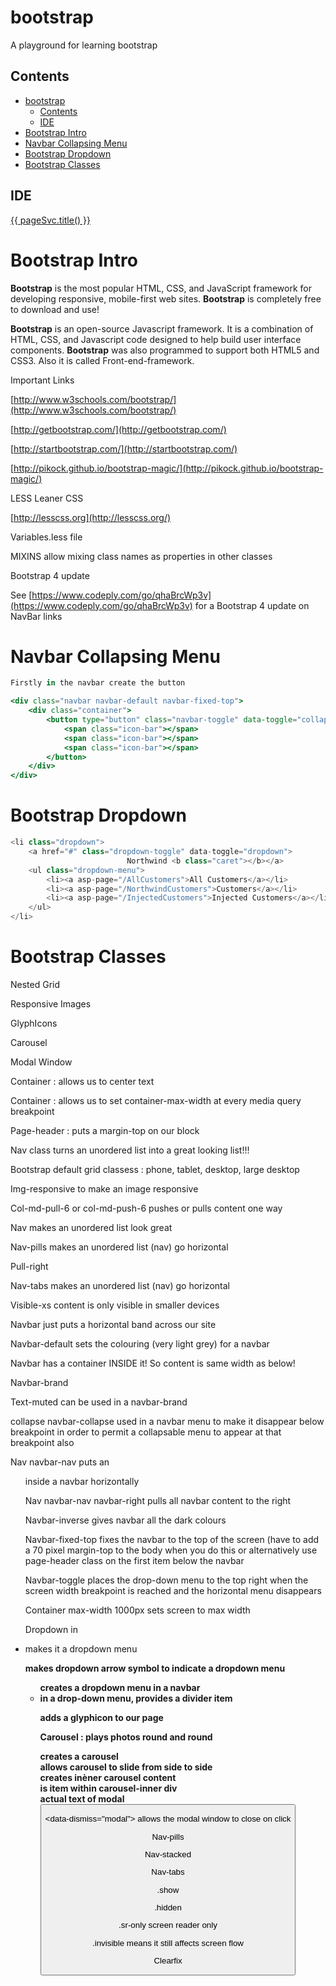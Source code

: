 # bootstrap

A playground for learning bootstrap

## Contents

- [bootstrap](#bootstrap)
  - [Contents](#contents)
  - [IDE](#ide)
- [Bootstrap Intro](#bootstrap-intro)
- [Navbar Collapsing Menu](#navbar-collapsing-menu)
- [Bootstrap Dropdown](#bootstrap-dropdown)
- [Bootstrap Classes](#bootstrap-classes)


## IDE

[{{ pageSvc.title() }}](https://www.codeply.com/go/qhaBrcWp3v)

# Bootstrap Intro

**Bootstrap** is the most popular HTML, CSS, and JavaScript framework for developing responsive, mobile-first web sites. **Bootstrap** is completely free to download and use!

**Bootstrap** is an open-source Javascript framework. It is a combination of HTML, CSS, and Javascript code designed to help build user interface components. **Bootstrap** was also programmed to support both HTML5 and CSS3. Also it is called Front-end-framework.

Important Links

[http://www.w3schools.com/bootstrap/](http://www.w3schools.com/bootstrap/)

[http://getbootstrap.com/](http://getbootstrap.com/)

[http://startbootstrap.com/](http://startbootstrap.com/)

[http://pikock.github.io/bootstrap-magic/](http://pikock.github.io/bootstrap-magic/)

LESS Leaner CSS

[http://lesscss.org](http://lesscss.org/)

Variables.less file

MIXINS allow mixing class names as properties in other classes

Bootstrap 4 update

See [https://www.codeply.com/go/qhaBrcWp3v](https://www.codeply.com/go/qhaBrcWp3v) for a Bootstrap 4 update on NavBar links

# Navbar Collapsing Menu

```jsx
Firstly in the navbar create the button

<div class="navbar navbar-default navbar-fixed-top">
	<div class="container">
		<button type="button" class="navbar-toggle" data-toggle="collapse" data-target=".navbar-collapse">
			<span class="icon-bar"></span>
			<span class="icon-bar"></span>
			<span class="icon-bar"></span>
		</button>
	</div>
</div>

```

# Bootstrap Dropdown

```csharp
<li class="dropdown">
    <a href="#" class="dropdown-toggle" data-toggle="dropdown">
                          Northwind <b class="caret"></b></a>
    <ul class="dropdown-menu">
        <li><a asp-page="/AllCustomers">All Customers</a></li>
        <li><a asp-page="/NorthwindCustomers">Customers</a></li>
        <li><a asp-page="/InjectedCustomers">Injected Customers</a></li>
    </ul>
</li>
```

# Bootstrap Classes

Nested Grid

Responsive Images

GlyphIcons

Carousel

Modal Window

Container : allows us to center text

Container : allows us to set container-max-width at every media query breakpoint

Page-header : puts a margin-top on our block

Nav class turns an unordered list into a great looking list!!!

Bootstrap default grid classess : phone, tablet, desktop, large desktop

Img-responsive to make an image responsive

Col-md-pull-6 or col-md-push-6 pushes or pulls content one way

Nav makes an unordered list look great

Nav-pills makes an unordered list (nav) go horizontal

Pull-right

Nav-tabs makes an unordered list (nav) go horizontal

Visible-xs content is only visible in smaller devices

Navbar just puts a horizontal band across our site

Navbar-default sets the colouring (very light grey) for a navbar

Navbar has a container INSIDE it! So content is same width as below!

Navbar-brand

Text-muted can be used in a navbar-brand

collapse navbar-collapse used in a navbar menu to make it disappear below breakpoint in order to permit a collapsable menu to appear at that breakpoint also

Nav navbar-nav puts an <ul> inside a navbar horizontally

Nav navbar-nav navbar-right pulls all navbar content to the right

Navbar-inverse gives navbar all the dark colours

Navbar-fixed-top fixes the navbar to the top of the screen (have to add a 70 pixel margin-top to the body when you do this or alternatively use page-header class on the first item below the navbar

Navbar-toggle places the drop-down menu to the top right when the screen width breakpoint is reached and the horizontal menu disappears

Container max-width 1000px sets screen to max width

Dropdown in <li> makes it a dropdown menu

<b class="caret"> makes dropdown arrow symbol to indicate a dropdown menu

<ul class="dropdown-menu"> creates a dropdown menu in a navbar

<li class="divider"> in a drop-down menu, provides a divider item

<b class="glyphicon glyphicon-camera"> adds a glyphicon to our page

Carousel : plays photos round and round

<div class="carousel"> creates a carousel

<div class="carousel slide jumbotron"> allows carousel to slide from side to side

<div class="carousel-inner"> creates inèner carousel content

<div class="item active"> is item within carousel-inner div

<div class="modal fade" fades in from the top

<div class="modal-dialog" centers any modal dialog

<div class="modal-content" gives background colour and shape

<div class="modal-header and modal-content"> actual text of modal

<button class="close">

<data-dismiss="modal"> allows the modal window to close on click

Nav-pills

Nav-stacked

Nav-tabs

.show

.hidden

.sr-only screen reader only

.invisible means it still affects screen flow

Clearfix
